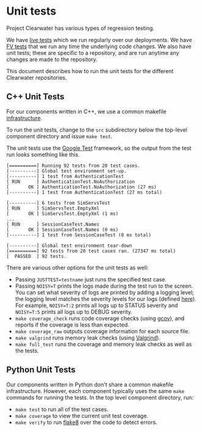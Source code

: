 # Unit tests 

Project Clearwater has various types of regression testing.

We have [live tests](https://github.com/Metaswitch/clearwater-live-test) which we run regularly over our deployments. We have [FV tests](https://github.com/Metaswitch/clearwater-fv-test) that we run any time the underlying code changes. We also have unit tests; these are specific to a repository, and are run anytime any changes are made to the repository.

This document describes how to run the unit tests for the different Clearwater repositories.

## C++ Unit Tests

For our components written in C++, we use a common makefile [infrastructure](https://github.com/Metaswitch/clearwater-build-infra/blob/master/cpp.mk).

To run the unit tests, change to the `src` subdirectory below the top-level component directory and issue `make test`.

The unit tests use the [Google Test](https://code.google.com/p/googletest/) framework, so the output from the test run looks something like this.

    [==========] Running 92 tests from 20 test cases.
    [----------] Global test environment set-up.
    [----------] 1 test from AuthenticationTest
    [ RUN      ] AuthenticationTest.NoAuthorization
    [       OK ] AuthenticationTest.NoAuthorization (27 ms)
    [----------] 1 test from AuthenticationTest (27 ms total)

    [----------] 6 tests from SimServsTest
    [ RUN      ] SimServsTest.EmptyXml
    [       OK ] SimServsTest.EmptyXml (1 ms)
    ...
    [ RUN      ] SessionCaseTest.Names
    [       OK ] SessionCaseTest.Names (0 ms)
    [----------] 1 test from SessionCaseTest (0 ms total)

    [----------] Global test environment tear-down
    [==========] 92 tests from 20 test cases ran. (27347 ms total)
    [  PASSED  ] 92 tests.

There are various other options for the unit tests as well:

* Passing `JUSTTEST=testname` just runs the specified test case.
* Passing `NOISY=T` prints the logs made during the test run to the screen. You can set what severity of logs are printed by adding a logging level; the logging level matches the severity levels for our logs (defined [here](https://github.com/Metaswitch/cpp-common/blob/master/include/log.h#L53)). For example, `NOISY=T:2` prints all logs up to STATUS severity and `NOISY=T:5` prints all logs up to DEBUG severity.
* `make coverage_check` runs code coverage checks (using [gcov](http://gcc.gnu.org/onlinedocs/gcc/Gcov.html)), and reports if the coverage is less than expected.
* `make coverage_raw` outputs coverage information for each source file.
* `make valgrind` runs memory leak checks (using [Valgrind](http://valgrind.org/)).
* `make full_test` runs the coverage and memory leak checks as well as the tests.

## Python Unit Tests

Our components written in Python don't share a common makefile infrastructure. However, each component typically uses the same `make` commands for running the tests. In the top level component directory, run:

* `make test` to run all of the test cases.
* `make coverage` to view the current unit test coverage.
* `make verify` to run [flake8](http://flake8.pycqa.org/en/latest/) over the code to detect errors.
